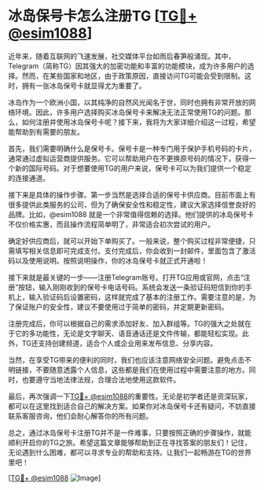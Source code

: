 # 冰岛保号卡怎么注册TG [[TG💪+ @esim1088](https://t.me/s/esim1088)]

近年来，随着互联网的飞速发展，社交媒体平台如雨后春笋般涌现。其中，Telegram（简称TG）因其强大的加密功能和丰富的功能模块，成为许多用户的选择。然而，在某些国家和地区，由于政策原因，直接访问TG可能会受到限制。这时，拥有一张冰岛保号卡就显得尤为重要了。

冰岛作为一个欧洲小国，以其纯净的自然风光闻名于世，同时也拥有非常开放的网络环境。因此，许多用户选择购买冰岛保号卡来解决无法正常使用TG的问题。那么，如何注册并使用冰岛保号卡呢？接下来，我将为大家详细介绍这一过程，希望能帮助到有需要的朋友。

首先，我们需要明确什么是保号卡。保号卡是一种专门用于保护手机号码的卡片，通常通过虚拟运营商提供服务。它可以帮助用户在不更换原号码的情况下，获得一个新的国际号码。对于想要使用TG的用户来说，保号卡可以为我们提供一个稳定的连接通道。

接下来是具体的操作步骤。第一步当然是选择合适的保号卡供应商。目前市面上有很多提供此类服务的公司，但为了确保安全性和稳定性，建议大家选择信誉良好的品牌。比如，@esim1088 就是一个非常值得信赖的选择。他们提供的冰岛保号卡不仅价格实惠，而且操作流程简单明了，非常适合初次尝试的用户。

确定好供应商后，就可以开始下单购买了。一般来说，整个购买过程非常便捷，只需填写相关信息即可完成支付。支付完成后，你会收到一封邮件，里面包含了激活码以及使用说明。按照说明操作，你的冰岛保号卡就正式开通啦！

接下来就是最关键的一步——注册Telegram账号。打开TG应用或官网，点击“注册”按钮，输入刚刚收到的保号卡电话号码。系统会发送一条验证码短信到你的手机上，输入验证码后设置密码，这样就完成了基本的注册工作。需要注意的是，为了保证账户的安全性，建议不要使用过于简单的密码，并定期更新密码。

注册完成后，你可以根据自己的需求添加好友、加入群组等。TG的强大之处就在于它的多功能性，无论是文字聊天、语音通话还是文件传输，都能轻松实现。此外，TG还支持创建频道，适合个人或企业用来发布信息、分享内容。

当然，在享受TG带来的便利的同时，我们也应该注意网络安全问题。避免点击不明链接，不要随意透露个人信息，这些都是我们在使用过程中需要注意的地方。同时，也要遵守当地法律法规，合理合法地使用这款软件。

最后，再次强调一下[TG💪+ @esim1088](https://t.me/s/esim1088)的重要性。无论是初学者还是资深玩家，都可以在这里找到适合自己的解决方案。如果你对冰岛保号卡还有疑问，不妨直接联系客服咨询，他们会耐心解答你的所有问题。

总之，通过冰岛保号卡注册TG并不是一件难事，只要按照正确的步骤操作，就能顺利开启你的TG之旅。希望这篇文章能够帮助到正在寻找答案的朋友们！记住，无论遇到什么困难，都可以寻求专业的帮助和支持。让我们一起畅游在TG的世界里吧！

[[TG💪+ @esim1088](https://t.me/s/esim1088) ![Image](https://i.postimg.cc/4NQfJmqS/Snipaste-2025-05-13-00-14-12.png)]